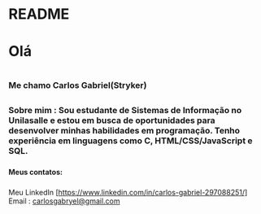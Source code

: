 # README
# Olá <h1>
### Me chamo Carlos Gabriel(Stryker) <h2>
### Sobre mim : Sou estudante de Sistemas de Informação no Unilasalle e estou em busca de oportunidades para desenvolver minhas habilidades em programação. Tenho experiência em linguagens como C, HTML/CSS/JavaScript e SQL. <h3>
#### Meus contatos: <h3>
Meu LinkedIn [https://www.linkedin.com/in/carlos-gabriel-297088251/]
Email : carlosgabryel@gmail.com <br>
  
